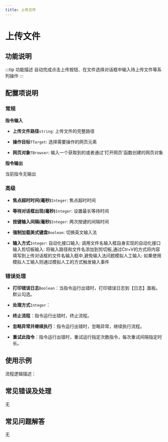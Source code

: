```yaml
---
title: 上传文件
---
```


# 上传文件

## 功能说明

:::tip 功能描述
自动完成点击上传按钮、在文件选择对话框中输入待上传文件等系列操作
:::

## 配置项说明

### 常规

**指令输入**

- **上传文件路径**`string`: 上传文件的完整路径

- **操作目标**`TTarget`: 选择需要操作的网页元素

- **网页对象**`TBrowser`: 输入一个获取到的或者通过'打开网页'函数创建的网页对象


**指令输出**

当前指令无输出

### 高级

- **焦点超时时间(毫秒)**`Integer`: 焦点超时时间

- **等待对话框出现(毫秒)**`Integer`: 设置最长等待时间

- **按键输入间隔(毫秒)**`Integer`: 两次按键的间隔时间

- **强制加载美式键盘**`Boolean`: 切换英文输入法

- **输入方式**`Integer`: 自动化接口输入: 调用文件名输入框自身实现的自动化接口输入剪切板输入: 将输入路径和文件名添加到剪切板,通过Ctr+V的方式将内容填写到上传对话框的文件名输入框中,避免输入法问题模拟人工输入: 如果使用模拟人工输入则通过模拟人工的方式触发输入事件

### 错误处理

- **打印错误日志**`Boolean`：当指令运行出错时，打印错误日志到【日志】面板。默认勾选。

- **处理方式**`Integer`：

 - **终止流程**：指令运行出错时，终止流程。

 - **忽略异常并继续执行**：指令运行出错时，忽略异常，继续执行流程。

 - **重试此指令**：指令运行出错时，重试运行指定次数指令，每次重试间隔指定时长。

## 使用示例

流程逻辑描述：

## 常见错误及处理

无

## 常见问题解答

无

